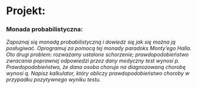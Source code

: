 # Projekt:
### Monada probabilistyczna:
*Zapoznaj się monadą probabilistyczną i dowiedz się jak się można ją posługiwać. Oprogramuj za
pomocą tej monady paradoks Monty’ego Halla. Oto drugi problem: rozważamy ustalone
schorzenie; prawdopodobieństwo zwracania poprawnej odpowiedzi przez dany medyczny test
wynosi p. Prawdopodobieństwo, że dana osoba choruje na diagnozowaną chorobę wynosi q.
Napisz kalkulator, który obliczy prawdopodobieństwo choroby w przypadku pozytywnego
wyniku testu.*
